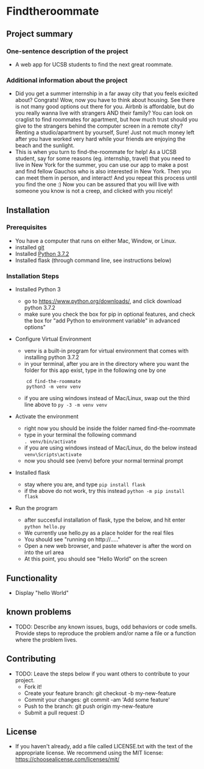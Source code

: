 # Findtheroommate
## Project summary
### One-sentence description of the project  
* A web app for UCSB students to find the next great roommate.
### Additional information about the project  
* Did you get a summer internship in a far away city that you feels exicited about? Congrats! Wow, now you have to think about housing. See there is not many good options out there for you. Airbnb is affordable, but do you really wanna live with strangers AND their family? You can look on craglist to find roommates for apartment, but how much trust should you give to the strangers behind the computer screen in a remote city? Renting a studio/apartment by yourself, Sure! Just not much money left after you have worked very hard while your friends are enjoying the beach and the sunlight. 
* This is when you turn to find-the-roommate for help! As a UCSB student, say for some reasons (eg. internship, travel) that you need to live in New York for the summer, you can use our app to make a post and find fellow Gauchos who is also interested in New York. Then you can meet them in person, and interact! And you repeat this process until you find the one :) Now you can be assured that you will live with someone you know is not a creep, and clicked with you nicely!  
 
 
## Installation
### Prerequisites  
* You have a computer that runs on either Mac, Window, or Linux.
* installed [git](https://git-scm.com/downloads) 
* Installed [Python 3.7.2](https://www.python.org/downloads/)
* Installed flask (through command line, see instructions below)
### Installation Steps  
* Installed Python 3  
    * go to https://www.python.org/downloads/, and click download python 3.7.2
    * make sure you check the box for pip in optional features, and check the box for "add Python to environment variable" in advanced options"  
* Configure Virtual Environment  
    * venv is a built-in program for virtual environment that comes with installing python 3.7.2
    * in your terminal, after you are in the directory where you want the folder for this app exist, type in the following one by one
    ```mkdir find-the-roommate
        cd find-the-roommate
        python3 -m venv venv
    ```
    * if you are using windows instead of Mac/Linux, swap out the third line above to 
    ```py -3 -m venv venv``` 
* Activate the environment  
    * right now you should be inside the folder named find-the-roommate
    * type in your terminal the following command  
    ```. venv/bin/activate```
    * if you are using windows instead of Mac/Linux, do the below instead
    ```venv\Scripts\activate```
    * now you should see (venv) before your normal terminal prompt  

* Installed flask
    * stay where you are, and type
    ```pip install flask```
    * if the above do not work, try this instead
    ```python -m pip install flask```

* Run the program  
    * after succesful installation of flask, type the below, and hit enter
    ```python hello.py```
    * We currently use hello.py as a place holder for the real files
    * You should see "running on http://....."
    * Open a new web browser, and paste whatever is after the word on into the url area
    * At this point, you should see "Hello World" on the screen

## Functionality

* Display "hello World"

## known problems
* TODO: Describe any known issues, bugs, odd behaviors or code smells. Provide steps to reproduce the problem and/or name a file or a function where the problem lives.

## Contributing

* TODO: Leave the steps below if you want others to contribute to your project.  
    * Fork it!
    * Create your feature branch: git checkout -b my-new-feature
    * Commit your changes: git commit -am 'Add some feature'
    * Push to the branch: git push origin my-new-feature
    * Submit a pull request :D

## License

* If you haven't already, add a file called LICENSE.txt with the text of the appropriate license. We recommend using the MIT license: https://choosealicense.com/licenses/mit/
